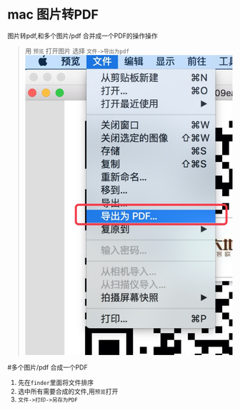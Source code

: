# mac 图片转PDF

图片转pdf,和多个图片/pdf 合并成一个PDF的操作操作

<!-- more -->

> 用 `预览` 打开图片 选择 `文件->导出为pdf`
    ![-w302](media/15036361196357/15036362582024.jpg)


#多个图片/pdf 合成一个PDF
1. 先在`finder`里面将文件排序
2. 选中所有需要合成的文件,用`预览`打开
3. `文件->打印->另存为PDF`



